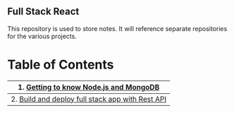 ## Full Stack React

This repository is used to store notes. It will reference separate repositories for the various projects.


# Table of Contents

|1. <a href="Chapter2/NodeJSandMongoDB.md">Getting to know Node.js and MongoDB</a>|
|-|
|2. <a href="Chapter3/RestAPIandDeployment.md">Build and deploy full stack app with Rest API</a>|
